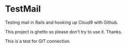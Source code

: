 TestMail
========

Testing mail in Rails and hooking up Cloud9 with Github.

This project is ghetto so please don't try to use it. Thanks.

This is a test for GIT connection.
